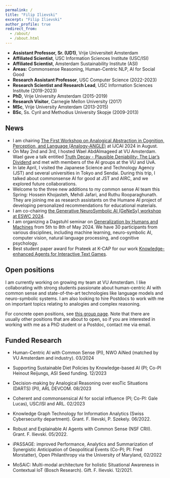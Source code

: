 ```yaml
---
permalink: /
title: "Filip Ilievski"
excerpt: "Filip Ilievski"
author_profile: true
redirect_from: 
  - /about/
  - /about.html
---
```


* **Assistant Professor, Sr. (UD1)**, Vrije Universiteit Amsterdam
* **Affiliated Scientist**, USC Information Sciences Institute (USC/ISI)
* **Affiliated Scientist**, Amsterdam Sustainability Institute (ASI)
* **Areas:** Commonsense Reasoning, Human-Centric NLP, AI for Social Good
* **Research Assistant Professor**, USC Computer Science (2022-2023)
* **Research Scientist and Research Lead**, USC Information Sciences Institute (2019-2023)
* **PhD**, Vrije University Amsterdam (2015-2019)
* **Research Visitor**, Carnegie Mellon University (2017)
* **MSc**, Vrije University Amsterdam (2013-2015)
* **BSc**, Ss. Cyril and Methodius University Skopje (2009-2013)

## News
* I am chairing [The First Workshop on Analogical Abstraction in Cognition, Perception, and Language (Analogy-ANGLE)](https://analogy-angle.github.io/) at IJCAI 2024 in August.
* On May 2nd and 3rd, I hosted Wael AbdAlmageed at VU Amsterdam. Wael gave a talk entitled [Truth Decay - Plausible Deniability: The Liar’s Dividend](https://vu.nl/en/events/2024/talk-by-prof-wael-abdalmageed) and met with members of the AI groups at the VU and UvA.
* In late April, I visited the Japanese Science and Technology Agency (JST) and several universities in Tokyo and Sendai. During this trip, I talked about commonsense AI for good at JST and AIRC, and we explored future collaborations. 
* Welcome to the three new additions to my common sense AI team this Spring: Hossein Khojasteh, Mehdi Jafari, and Ruthu Rooparaghunath. They are joining me as research assistants on the Humane AI project of developing personalized recommendations for educational materials. 
* I am co-chairing [the Generative NeuroSymbolic AI (GeNeSy) workshop at ESWC 2024](https://sites.google.com/view/genesy2024/home?authuser=0).
* I am organizing a Dagstuhl seminar on [Generalization by Humans and Machines](https://www.dagstuhl.de/seminars/seminar-calendar/seminar-details/24192) from 5th to 8th of May 2024. We have 30 participants from various disciplines, including machine learning, neuro-symbolic AI, computer vision, natural language processing, and cognitive psychology.
* Best student paper award for Prateek at K-CAP for our work [Knowledge-enhanced Agents for Interactive Text Games](https://dl.acm.org/doi/10.1145/3587259.3627561).


## Open positions
I am currently working on growing my team at VU Amsterdam. I like collaborating with strong students passionate about human-centric AI with common sense and state-of-the-art technologies like language models and neuro-symbolic systems. I am also looking to hire Postdocs to work with me on important topics relating to analogies and complex reasoning. 

For concrete open positions, see [this group page](https://lr.cs.vu.nl/about/jobs). Note that there are usually other positions that are about to open, so if you are interested in working with me as a PhD student or a Postdoc, contact me via email.


## Funded Research 

* Human-Centric AI with Common Sense (PI), NWO AiNed (matched by VU Amsterdam and industry). 03/2024

* Supporting Sustainable Diet Policies by Knowledge-based AI (PI; Co-PI Heinout Reijungs, ASI Seed funding. 12/2023

* Decision-making by Analogical Reasoning over exoTic Situations (DARTS) (PI), ARL DEVCOM. 08/2023

* Coherent and commonsensical AI for social influence (PI; Co-PI: Gale Lucas), USC/ISI and ARL. 02/2023

* Knowledge Graph Technology for Information Analytics (Swiss Cybersecurity department). Grant. F. Ilievski, P. Szekely. 06/2022. 

* Robust and Explainable AI Agents with Common Sense (NSF CRII). Grant. F. Ilievski. 05/2022.

* iPASSAGE: improved Performance, Analytics and Summarization of Synergistic Anticipation of Geopolitical Events (Co-PI; PI: Fred Morstatter), Open Philanthropy via the University of Maryland, 02/2022

* MoSAiC: Multi-modal architecture for holistic Situational Awareness in Contextual IoT (Bosch Research). Gift. F. Ilievski. 12/2021.


